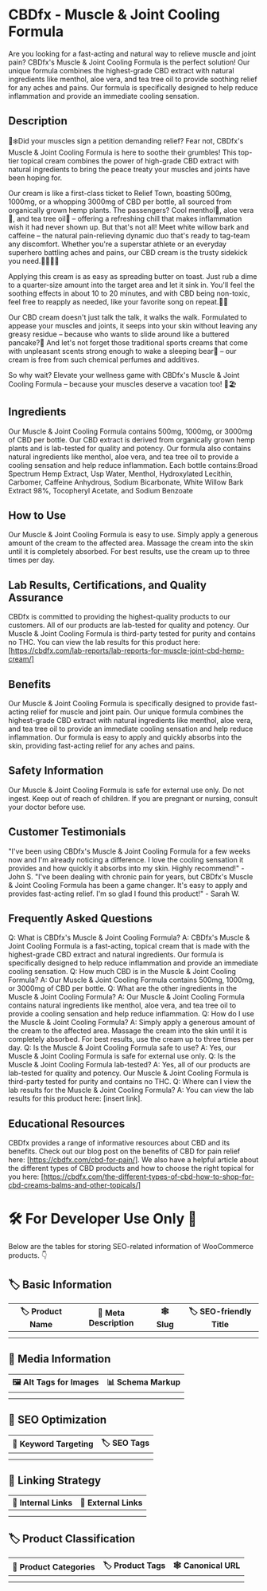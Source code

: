# CBDfx - Muscle &amp; Joint Cooling Formula
Are you looking for a fast-acting and natural way to relieve muscle and joint pain? CBDfx's Muscle & Joint Cooling Formula is the perfect solution! Our unique formula combines the highest-grade CBD extract with natural ingredients like menthol, aloe vera, and tea tree oil to provide soothing relief for any aches and pains. Our formula is specifically designed to help reduce inflammation and provide an immediate cooling sensation.
## Description
💪❄️Did your muscles sign a petition demanding relief? Fear not, CBDfx's Muscle & Joint Cooling Formula is here to soothe their grumbles! This top-tier topical cream combines the power of high-grade CBD extract with natural ingredients to bring the peace treaty your muscles and joints have been hoping for.

Our cream is like a first-class ticket to Relief Town, boasting 500mg, 1000mg, or a whopping 3000mg of CBD per bottle, all sourced from organically grown hemp plants. The passengers? Cool menthol🍃, aloe vera🌵, and tea tree oil🌳 – offering a refreshing chill that makes inflammation wish it had never shown up. But that's not all! Meet white willow bark and caffeine – the natural pain-relieving dynamic duo that's ready to tag-team any discomfort. Whether you're a superstar athlete or an everyday superhero battling aches and pains, our CBD cream is the trusty sidekick you need.🦸‍♀️🦸‍♂️

Applying this cream is as easy as spreading butter on toast. Just rub a dime to a quarter-size amount into the target area and let it sink in. You'll feel the soothing effects in about 10 to 20 minutes, and with CBD being non-toxic, feel free to reapply as needed, like your favorite song on repeat.🔄🎶

Our CBD cream doesn't just talk the talk, it walks the walk. Formulated to appease your muscles and joints, it seeps into your skin without leaving any greasy residue – because who wants to slide around like a buttered pancake?🥞 And let's not forget those traditional sports creams that come with unpleasant scents strong enough to wake a sleeping bear🐻 – our cream is free from such chemical perfumes and additives.

So why wait? Elevate your wellness game with CBDfx's Muscle & Joint Cooling Formula – because your muscles deserve a vacation too! 🧊🏖️
## Ingredients
Our Muscle & Joint Cooling Formula contains 500mg, 1000mg, or 3000mg of CBD per bottle. Our CBD extract is derived from organically grown hemp plants and is lab-tested for quality and potency. Our formula also contains natural ingredients like menthol, aloe vera, and tea tree oil to provide a cooling sensation and help reduce inflammation. Each bottle contains:Broad Spectrum Hemp Extract, Usp Water, Menthol, Hydroxylated Lecithin, Carbomer, Caffeine Anhydrous, Sodium Bicarbonate, White Willow Bark Extract 98%, Tocopheryl Acetate, and Sodium Benzoate

## How to Use
Our Muscle & Joint Cooling Formula is easy to use. Simply apply a generous amount of the cream to the affected area. Massage the cream into the skin until it is completely absorbed. For best results, use the cream up to three times per day.
## Lab Results, Certifications, and Quality Assurance
CBDfx is committed to providing the highest-quality products to our customers. All of our products are lab-tested for quality and potency. Our Muscle & Joint Cooling Formula is third-party tested for purity and contains no THC. You can view the lab results for this product here: [https://cbdfx.com/lab-reports/lab-reports-for-muscle-joint-cbd-hemp-cream/]
## Benefits
Our Muscle & Joint Cooling Formula is specifically designed to provide fast-acting relief for muscle and joint pain. Our unique formula combines the highest-grade CBD extract with natural ingredients like menthol, aloe vera, and tea tree oil to provide an immediate cooling sensation and help reduce inflammation. Our formula is easy to apply and quickly absorbs into the skin, providing fast-acting relief for any aches and pains.
## Safety Information
Our Muscle & Joint Cooling Formula is safe for external use only. Do not ingest. Keep out of reach of children. If you are pregnant or nursing, consult your doctor before use.
## Customer Testimonials
"I've been using CBDfx's Muscle & Joint Cooling Formula for a few weeks now and I'm already noticing a difference. I love the cooling sensation it provides and how quickly it absorbs into my skin. Highly recommend!" - John S.
"I've been dealing with chronic pain for years, but CBDfx's Muscle & Joint Cooling Formula has been a game changer. It's easy to apply and provides fast-acting relief. I'm so glad I found this product!" - Sarah W.
## Frequently Asked Questions
Q: What is CBDfx's Muscle & Joint Cooling Formula?
A: CBDfx's Muscle & Joint Cooling Formula is a fast-acting, topical cream that is made with the highest-grade CBD extract and natural ingredients. Our formula is specifically designed to help reduce inflammation and provide an immediate cooling sensation.
Q: How much CBD is in the Muscle & Joint Cooling Formula?
A: Our Muscle & Joint Cooling Formula contains 500mg, 1000mg, or 3000mg of CBD per bottle.
Q: What are the other ingredients in the Muscle & Joint Cooling Formula?
A: Our Muscle & Joint Cooling Formula contains natural ingredients like menthol, aloe vera, and tea tree oil to provide a cooling sensation and help reduce inflammation.
Q: How do I use the Muscle & Joint Cooling Formula?
A: Simply apply a generous amount of the cream to the affected area. Massage the cream into the skin until it is completely absorbed. For best results, use the cream up to three times per day.
Q: Is the Muscle & Joint Cooling Formula safe to use?
A: Yes, our Muscle & Joint Cooling Formula is safe for external use only.
Q: Is the Muscle & Joint Cooling Formula lab-tested?
A: Yes, all of our products are lab-tested for quality and potency. Our Muscle & Joint Cooling Formula is third-party tested for purity and contains no THC.
Q: Where can I view the lab results for the Muscle & Joint Cooling Formula?
A: You can view the lab results for this product here: [insert link].
## Educational Resources
CBDfx provides a range of informative resources about CBD and its benefits. Check out our blog post on the benefits of CBD for pain relief here: [https://cbdfx.com/cbd-for-pain/]. We also have a helpful article about the different types of CBD products and how to choose the right topical for you here: [https://cbdfx.com/the-different-types-of-cbd-how-to-shop-for-cbd-creams-balms-and-other-topicals/]
# 🛠️ For Developer Use Only 🔐

Below are the tables for storing SEO-related information of WooCommerce products. 👇

## 🏷️ Basic Information 

| 🏷️ Product Name | 📝 Meta Description | 🕸️ Slug | 🏷️ SEO-friendly Title |
| -------------- | ------------------ | ------ | ---------------------- |
|                |                    |        |                        |
|                |                    |        |                        |

## 📸 Media Information

| 🖼️ Alt Tags for Images | 📊 Schema Markup |
| --------------------- | --------------- |
|                       |                 |
|                       |                 |

## 🔎 SEO Optimization

| 🎯 Keyword Targeting | 🏷️ SEO Tags |
| ------------------- | ---------- |
|                     |            |
|                     |            |

## 🔗 Linking Strategy 

| 🔗 Internal Links | 🔗 External Links |
| ---------------- | ---------------- |
|                  |                  |
|                  |                  |

## 🏷️ Product Classification 

| 📂 Product Categories | 🏷️ Product Tags | 🕸️ Canonical URL |
| ------------------ | ------------ | ------------- |
|                    |              |               |
|                    |              |               |
